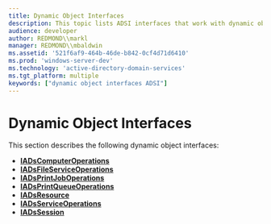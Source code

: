 ```yaml
---
title: Dynamic Object Interfaces
description: This topic lists ADSI interfaces that work with dynamic objects.
audience: developer
author: REDMOND\\markl
manager: REDMOND\\mbaldwin
ms.assetid: '521f6af9-464b-46de-b842-0cf4d71d6410'
ms.prod: 'windows-server-dev'
ms.technology: 'active-directory-domain-services'
ms.tgt_platform: multiple
keywords: ["dynamic object interfaces ADSI"]
---
```


# Dynamic Object Interfaces

This section describes the following dynamic object interfaces:

-   [**IADsComputerOperations**](iadscomputeroperations.md)
-   [**IADsFileServiceOperations**](iadsfileserviceoperations.md)
-   [**IADsPrintJobOperations**](iadsprintjoboperations.md)
-   [**IADsPrintQueueOperations**](iadsprintqueueoperations.md)
-   [**IADsResource**](iadsresource.md)
-   [**IADsServiceOperations**](iadsserviceoperations.md)
-   [**IADsSession**](iadssession.md)

 

 




